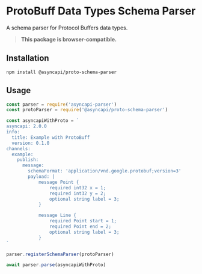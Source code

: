 # ProtoBuff Data Types Schema Parser

A schema parser for Protocol Buffers data types.

> **This package is browser-compatible.**

## Installation

```
npm install @asyncapi/proto-schema-parser
```

## Usage

```js
const parser = require('asyncapi-parser')
const protoParser = require('@asyncapi/proto-schema-parser')

const asyncapiWithProto = `
asyncapi: 2.0.0
info:
  title: Example with ProtoBuff
  version: 0.1.0
channels:
  example:
    publish:
      message:
        schemaFormat: 'application/vnd.google.protobuf;version=3'
        payload: |
            message Point {
                required int32 x = 1;
                required int32 y = 2;
                optional string label = 3;
            }

            message Line {
                required Point start = 1;
                required Point end = 2;
                optional string label = 3;
            }
`

parser.registerSchemaParser(protoParser)

await parser.parse(asyncapiWithProto)
```
